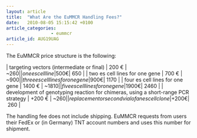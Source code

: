 ```yaml
---
layout: article
title:  "What Are the EuMMCR Handling Fees?"
date:   2010-08-05 15:15:42 +0100
article_categories:
                 - eummcr
article_id: AUG19UAG
---
```


The EuMMCR price structure is the following:

| targeting vectors (intermediate or final)  |  200 € |   ~$260  |
| one es cell line                           |  500 € |   ~$650  |
| two es cell lines for one gene             |  700 € |   ~$900  |
| three es cell lines for one gene           |  900 € |   ~$1170 |
| four es cell lines for one gene            | 1400 € |   ~$1810 |
| five es cell lines for one gene            | 1900 € |   ~$2460 |
| development of genotyping reaction for chimeras, using a short-range PCR strategy                           | +200 € |   ~$260  |
| replacement or second vial of an es cell clone |   +200 € |  ~$260 |

The handling fee does not include shipping. EuMMCR requests from users their FedEx or (in Germany) TNT account numbers and uses this number for shipment.